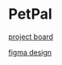 # PetPal
[project board](https://github.com/users/JuneOh710/projects/2)

[figma design](https://www.figma.com/file/5DCjN0LfSGiiFeMAKG90t2/BW-Designs?type=design&node-id=0-1&mode=design&t=6Mps24Pnmp8kIbOi-0)

